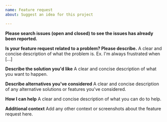 ```yaml
---
name: Feature request
about: Suggest an idea for this project

---
```


**Please search issues (open and closed) to see the issues has already been reported.**

**Is your feature request related to a problem? Please describe.**
A clear and concise description of what the problem is. Ex. I'm always frustrated when [...]

**Describe the solution you'd like**
A clear and concise description of what you want to happen.

**Describe alternatives you've considered**
A clear and concise description of any alternative solutions or features you've considered.

**How I can help**
A clear and concise description of what you can do to help.

**Additional context**
Add any other context or screenshots about the feature request here.
